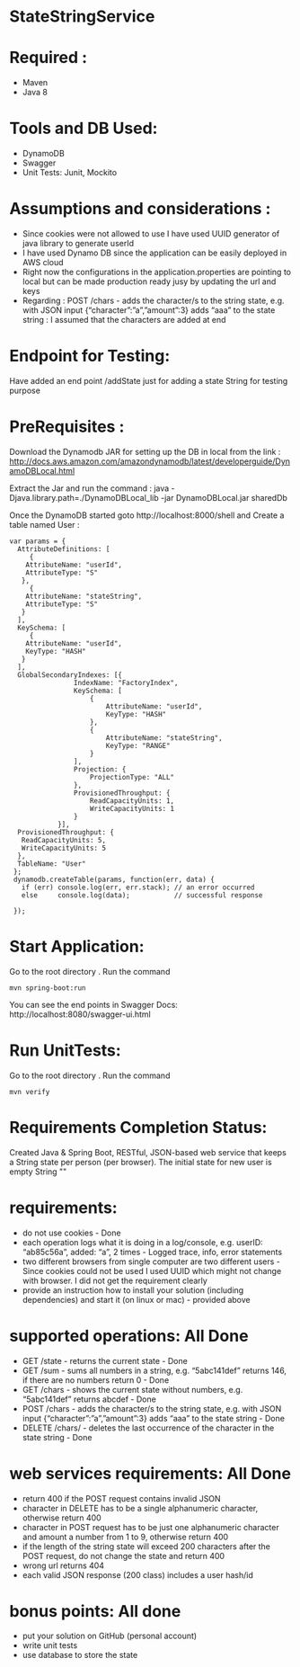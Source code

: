# StateStringService

# Required :

- Maven
- Java 8

# Tools and DB Used:
- DynamoDB 
- Swagger
- Unit Tests: Junit, Mockito

# Assumptions and considerations :

* Since cookies were not allowed to use I have used UUID generator of java library to generate userId
* I have used Dynamo DB since the application can be easily deployed in AWS cloud
* Right now the configurations in the application.properties are pointing to local but can be made production ready jusy by updating the url and keys
* Regarding : POST /chars - adds the character/s to the string state, e.g. with JSON input {“character”:”a”,”amount”:3} adds “aaa” to the state string : I assumed that the characters are added at end

# Endpoint for Testing:

Have added an end point /addState just for adding a state String for testing purpose

# PreRequisites :

Download the Dynamodb JAR for setting up the DB in local from the link : http://docs.aws.amazon.com/amazondynamodb/latest/developerguide/DynamoDBLocal.html

Extract the Jar and run the command : java -Djava.library.path=./DynamoDBLocal_lib -jar DynamoDBLocal.jar sharedDb

Once the DynamoDB started goto http://localhost:8000/shell and Create a table named User :
```
var params = {
  AttributeDefinitions: [
     {
    AttributeName: "userId", 
    AttributeType: "S"
   }, 
     {
    AttributeName: "stateString", 
    AttributeType: "S"
   }
  ], 
  KeySchema: [
     {
    AttributeName: "userId", 
    KeyType: "HASH"
   }
  ], 
  GlobalSecondaryIndexes: [{
                IndexName: "FactoryIndex",
                KeySchema: [
                    {
                        AttributeName: "userId",
                        KeyType: "HASH"
                    },
                    {
                        AttributeName: "stateString",
                        KeyType: "RANGE"
                    }
                ],
                Projection: {
                    ProjectionType: "ALL"
                },
                ProvisionedThroughput: {
                    ReadCapacityUnits: 1,
                    WriteCapacityUnits: 1
                }
            }],
  ProvisionedThroughput: {
   ReadCapacityUnits: 5, 
   WriteCapacityUnits: 5
  }, 
  TableName: "User"
 };
 dynamodb.createTable(params, function(err, data) {
   if (err) console.log(err, err.stack); // an error occurred
   else     console.log(data);           // successful response
   
 });
 ```

# Start Application:
Go to the root directory . Run the command
```
mvn spring-boot:run
```
You can see the end points in Swagger Docs: http://localhost:8080/swagger-ui.html

# Run UnitTests:
Go to the root directory . Run the command
```
mvn verify
```
# Requirements Completion Status:

Created Java & Spring Boot,  RESTful, JSON-based web service that keeps a String state per person (per browser).
The initial state for new user is empty String ""

# requirements:

* do not use cookies - Done
* each operation logs what it is doing in a log/console, e.g. userID: “ab85c56a”, added: “a”, 2
times - Logged trace, info, error statements
* two different browsers from single computer are two different users - Since cookies could not be used I used UUID which might not change with browser. I did not get the requirement clearly 
* provide an instruction how to install your solution (including dependencies) and start it (on
linux or mac) - provided above

# supported operations: All Done
- GET /state - returns the current state - Done
- GET /sum - sums all numbers in a string, e.g. “5abc141def” returns 146, if there are no numbers return 0 - Done
- GET /chars - shows the current state without numbers, e.g. “5abc141def” returns abcdef - Done
- POST /chars - adds the character/s to the string state, e.g. with JSON input {“character”:”a”,”amount”:3} adds “aaa” to the state string - Done
- DELETE /chars/<character> - deletes the last occurrence of the character in the state string - Done

# web services requirements: All Done
- return 400 if the POST request contains invalid JSON
- character in DELETE has to be a single alphanumeric character, otherwise return 400
- character in POST request has to be just one alphanumeric character and amount a number
from 1 to 9, otherwise return 400
- if the length of the string state will exceed 200 characters after the POST request, do not
change the state and return 400
- wrong url returns 404
- each valid JSON response (200 class) includes a user hash/id

# bonus points: All done
- put your solution on GitHub (personal account)
- write unit tests
- use database to store the state